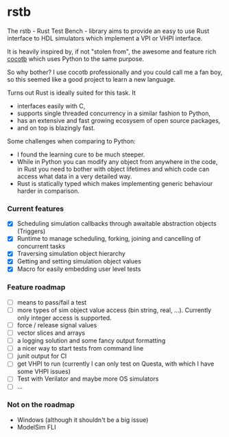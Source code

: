 # rstb
The rstb - Rust Test Bench - library aims to provide an easy to use Rust interface to HDL simulators which implement a VPI or VHPI interface.

It is heavily inspired by, if not "stolen from", the awesome and feature rich [cocotb](https://github.com/cocotb/cocotb) which uses Python to the same purpose.

So why bother? I use cocotb professionally and you could call me a fan boy, so this seemed like a good project to learn a new language.

Turns out Rust is ideally suited for this task. It
* interfaces easily with C,
* supports single threaded concurrency in a similar fashion to Python,
* has an extensive and fast growing ecosysem of open source packages,
* and on top is blazingly fast.

Some challenges when comparing to Python:
* I found the learning cure to be much steeper.
* While in Python you can modify any object from anywhere in the code, in Rust you need to bother with object lifetimes and which code can access what data in a very detailed way.
* Rust is statically typed which makes implementing generic behaviour harder in comparison.

### Current features
- [x] Scheduling simulation callbacks through awaitable abstraction objects (Triggers)
- [x] Runtime to manage scheduling, forking, joining and cancelling of concurrent tasks
- [x] Traversing simulation object hierarchy
- [x] Getting and setting simulation object values
- [x] Macro for easily embedding user level tests

### Feature roadmap
- [ ] means to pass/fail a test
- [ ] more types of sim object value access (bin string, real, ...). Currently only integer access is supported.
- [ ] force / release signal values
- [ ] vector slices and arrays
- [ ] a logging solution and some fancy output formatting
- [ ] a nicer way to start tests from command line
- [ ] junit output for CI
- [ ] get VHPI to run (currently I can only test on Questa, with which I have some VHPI issues)
- [ ] Test with Verilator and maybe more OS simulators
- [ ] ...

### Not on the roadmap
* Windows (although it shouldn't be a big issue)
* ModelSim FLI